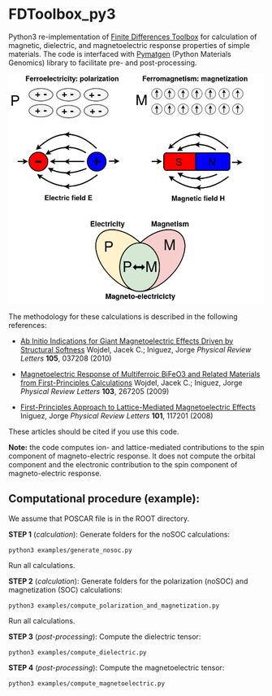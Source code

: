# FDToolbox_py3

Python3 re-implementation of [Finite Differences Toolbox](https://github.com/jcwojdel/FDToolbox) for calculation of magnetic, 
dielectric, and magnetoelectric response properties of simple materials. The code is interfaced with [Pymatgen](https://pymatgen.org/) 
(Python Materials Genomics) library to facilitate pre- and post-processing.

<p align="center">
  <img src="magnetoelectricity_diagram.png" width="600" alt="accessibility text">
</p>

The methodology for these calculations is described in the following references:

  - [Ab Initio Indications for Giant Magnetoelectric Effects Driven by
  Structural Softness]( http://dx.doi.org/10.1103/PhysRevLett.105.037208)
  Wojdel, Jacek C.; Iniguez, Jorge
  *Physical Review Letters* **105**, 037208 (2010)

  - [Magnetoelectric Response of Multiferroic BiFeO3 and Related Materials
  from First-Principles Calculations](http://dx.doi.org/10.1103/PhysRevLett.103.267205)
  Wojdel, Jacek C.; Iniguez, Jorge
  *Physical Review Letters* **103**, 267205 (2009)

  - [First-Principles Approach to Lattice-Mediated Magnetoelectric Effects](http://dx.doi.org/10.1103/PhysRevLett.101.117201)
  Iniguez, Jorge
  *Physical Review Letters* **101**, 117201 (2008)
  
  These articles should be cited if you use this code. 

  **Note:** the code computes ion- and lattice-mediated contributions to the spin component of magneto-electric response. 
  It does not compute the orbital component and the electronic contribution to the spin component of magneto-electric 
  response. 

## Computational procedure (example):

We assume that POSCAR file is in the ROOT directory.

**STEP 1** (*calculation*): Generate folders for the noSOC calculations: 
```
python3 examples/generate_nosoc.py
```
Run all calculations.

**STEP 2** (*calculation*): Generate folders for the polarization (noSOC) and magnetization (SOC) calculations:
```
python3 examples/compute_polarization_and_magnetization.py
```
Run all calculations.

**STEP 3** (*post-processing*): Compute the dielectric tensor:
```
python3 examples/compute_dielectric.py
```

**STEP 4** (*post-processing*): Compute the magnetoelectric tensor:
```
python3 examples/compute_magnetoelectric.py
```
